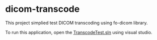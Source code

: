 # dicom-transcode

This project simplied test DICOM transcoding using fo-dicom library.

To run this application, open the [TranscodeTest.sln](https://github.com/bcarthic/dicom-transcode/blob/main/TranscodeTest/TranscodeTest.sln) using visual studio.
